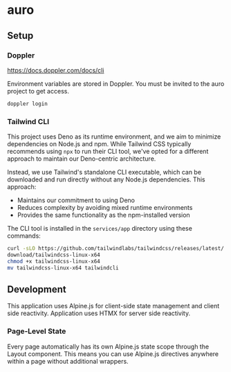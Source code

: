 # auro

## Setup

### Doppler

https://docs.doppler.com/docs/cli

Environment variables are stored in Doppler. You must be invited to the auro
project to get access.

```bash
doppler login
```

### Tailwind CLI

This project uses Deno as its runtime environment, and we aim to minimize
dependencies on Node.js and npm. While Tailwind CSS typically recommends using
`npx` to run their CLI tool, we've opted for a different approach to maintain
our Deno-centric architecture.

Instead, we use Tailwind's standalone CLI executable, which can be downloaded
and run directly without any Node.js dependencies. This approach:

- Maintains our commitment to using Deno
- Reduces complexity by avoiding mixed runtime environments
- Provides the same functionality as the npm-installed version

The CLI tool is installed in the `services/app` directory using these commands:

```bash
curl -sLO https://github.com/tailwindlabs/tailwindcss/releases/latest/
download/tailwindcss-linux-x64
chmod +x tailwindcss-linux-x64
mv tailwindcss-linux-x64 tailwindcli
```

## Development

This application uses Alpine.js for client-side state management and client side
reactivity. Application uses HTMX for server side reactivity.

### Page-Level State

Every page automatically has its own Alpine.js state scope through the Layout
component. This means you can use Alpine.js directives anywhere within a page
without additional wrappers.
